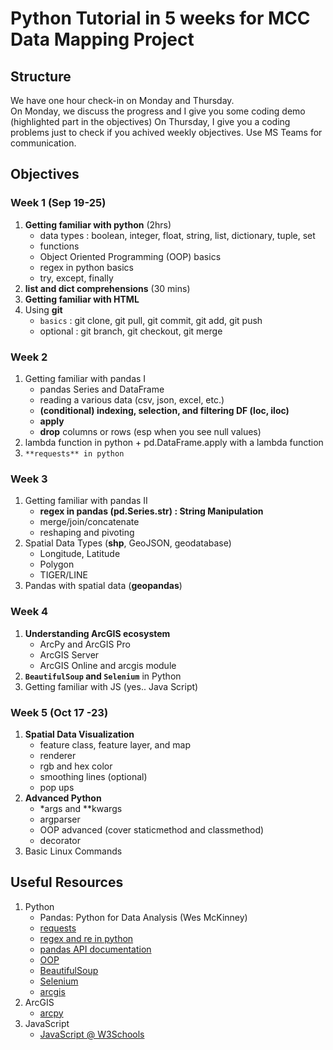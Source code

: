 # Python Tutorial in 5 weeks for MCC Data Mapping Project

## Structure
We have one hour check-in on Monday and Thursday.   
On Monday, we discuss the progress and I give you some coding demo (highlighted part in the objectives)
On Thursday, I give you a coding problems just to check if you achived weekly objectives.
Use MS Teams for communication.



## Objectives

### Week 1 (Sep 19-25)
1. **Getting familiar with python** (2hrs)
   * data types : boolean, integer, float, string, list, dictionary, tuple, set
   * functions
   * Object Oriented Programming (OOP) basics
   * regex in python basics
   * try, except, finally
3. **list and dict comprehensions** (30 mins)
4. **Getting familiar with HTML** 
5. Using **git** 
   * `basics` : git clone, git pull, git commit, git add, git push
   * optional : git branch, git checkout, git merge

### Week 2
1. Getting familiar with pandas I
   * pandas Series and DataFrame
   * reading a various data (csv, json, excel, etc.)
   * **(conditional) indexing, selection, and filtering DF (loc, iloc)**
   * **apply**
   * **drop** columns or rows (esp when you see null values)
2. lambda function in python + pd.DataFrame.apply with a lambda function
3. `**requests** in python`

### Week 3
1. Getting familiar with pandas II
   * **regex in pandas (pd.Series.str) : String Manipulation**
   * merge/join/concatenate
   * reshaping and pivoting
2. Spatial Data Types (**shp**, GeoJSON, geodatabase)
   * Longitude, Latitude
   * Polygon
   * TIGER/LINE
4. Pandas with spatial data (**geopandas**)

### Week 4
1. **Understanding ArcGIS ecosystem**
   * ArcPy and ArcGIS Pro
   * ArcGIS Server
   * ArcGIS Online and arcgis module
2. **`BeautifulSoup` and `Selenium`** in Python 
3. Getting familiar with JS (yes.. Java Script)

### Week 5 (Oct 17 -23)
1. **Spatial Data Visualization**
   * feature class, feature layer, and map
   * renderer
   * rgb and hex color
   * smoothing lines (optional)
   * pop ups
2. **Advanced Python**
   * \*args and \*\*kwargs
   * argparser
   * OOP advanced (cover staticmethod and classmethod)
   * decorator
3. Basic Linux Commands

## Useful Resources
1. Python
   * Pandas: Python for Data Analysis (Wes McKinney)
   * [requests](https://www.w3schools.com/python/module_requests.asp)
   * [regex and re in python](https://www.w3schools.com/python/python_regex.asp)
   * [pandas API documentation](https://pandas.pydata.org/docs/reference/index.html)
   * [OOP](https://www.w3schools.com/python/python_classes.asp)
   * [BeautifulSoup](https://beautiful-soup-4.readthedocs.io/en/latest/)
   * [Selenium](https://selenium-python.readthedocs.io/)
   * [arcgis](https://developers.arcgis.com/python/)
2. ArcGIS
   * [arcpy](https://pro.arcgis.com/en/pro-app/2.8/arcpy/get-started/what-is-arcpy-.htm)
3. JavaScript
   * [JavaScript @ W3Schools](https://www.w3schools.com/js/)
